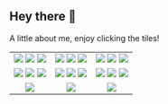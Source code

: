 ## Hey there 👋

A little about me, enjoy clicking the tiles!

| | | |
|:---:|:---:|:---:|
| [![](https://raw.githubusercontent.com/xprilion/xprilion/master/images/x//9.png)](https://xprilion.com) [![](https://raw.githubusercontent.com/xprilion/xprilion/master/images/x/6.png)](https://linkedin.com/in/xprilion) [![](https://raw.githubusercontent.com/xprilion/xprilion/master/images/x/3.png)](https://github.com/xprilion?tab=repositories&q=&type=&language=javascript) | [![](https://raw.githubusercontent.com/xprilion/xprilion/master/images/x/8.png)](#) [![](https://raw.githubusercontent.com/xprilion/xprilion/master/images/x/5.png)](https://twitter.com/xprilion) [![](https://raw.githubusercontent.com/xprilion/xprilion/master/images/x/2.png)](https://github.com/xprilion?tab=repositories&q=&type=&language=python) | [![](https://raw.githubusercontent.com/xprilion/xprilion/master/images/x/7.png)](https://en.wikipedia.org/wiki/India) [![](https://raw.githubusercontent.com/xprilion/xprilion/master/images/x/4.png)](#) [![](https://raw.githubusercontent.com/xprilion/xprilion/master/images/x/1.png)](https://xprilion.com/posts/) |
| [![](https://raw.githubusercontent.com/xprilion/xprilion/master/images/y//9.png)](#) [![](https://raw.githubusercontent.com/xprilion/xprilion/master/images/y/6.png)](https://gdgkolkata.org) [![](https://raw.githubusercontent.com/xprilion/xprilion/master/images/y/3.png)](https://github.com/xprilion/fireshort) | [![](https://raw.githubusercontent.com/xprilion/xprilion/master/images/y/8.png)](#) [![](https://raw.githubusercontent.com/xprilion/xprilion/master/images/y/5.png)](https://dscnsec.com) [![](https://raw.githubusercontent.com/xprilion/xprilion/master/images/y/2.png)](https://submitty.org) | [![](https://raw.githubusercontent.com/xprilion/xprilion/master/images/y/7.png)](#) [![](https://raw.githubusercontent.com/xprilion/xprilion/master/images/y/4.png)](https://tfugkol.github.io) [![](https://raw.githubusercontent.com/xprilion/xprilion/master/images/y/1.png)](https://thecodefoundation.dev) |
| [![](https://raw.githubusercontent.com/xprilion/xprilion/master/images/z/3.png)](mailto:hi@xpri.dev) | [![](https://raw.githubusercontent.com/xprilion/xprilion/master/images/z/2.png)](mailto:projects@xpri.dev) | [![](https://raw.githubusercontent.com/xprilion/xprilion/master/images/z/1.png)](https://paypal.me/xprilion) |

